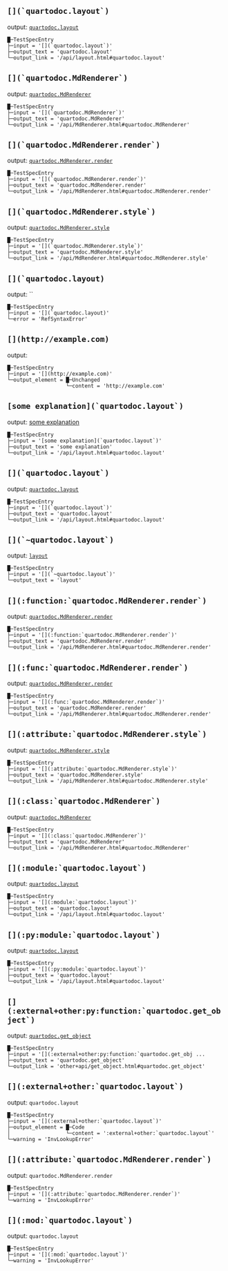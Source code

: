 
## `` [](`quartodoc.layout`) ``

output: [`quartodoc.layout`](/api/layout.html#quartodoc.layout)

    █─TestSpecEntry
    ├─input = '[](`quartodoc.layout`)'
    ├─output_text = 'quartodoc.layout'
    └─output_link = '/api/layout.html#quartodoc.layout'

## `` [](`quartodoc.MdRenderer`) ``

output:
[`quartodoc.MdRenderer`](/api/MdRenderer.html#quartodoc.MdRenderer)

    █─TestSpecEntry
    ├─input = '[](`quartodoc.MdRenderer`)'
    ├─output_text = 'quartodoc.MdRenderer'
    └─output_link = '/api/MdRenderer.html#quartodoc.MdRenderer'

## `` [](`quartodoc.MdRenderer.render`) ``

output:
[`quartodoc.MdRenderer.render`](/api/MdRenderer.html#quartodoc.MdRenderer.render)

    █─TestSpecEntry
    ├─input = '[](`quartodoc.MdRenderer.render`)'
    ├─output_text = 'quartodoc.MdRenderer.render'
    └─output_link = '/api/MdRenderer.html#quartodoc.MdRenderer.render'

## `` [](`quartodoc.MdRenderer.style`) ``

output:
[`quartodoc.MdRenderer.style`](/api/MdRenderer.html#quartodoc.MdRenderer.style)

    █─TestSpecEntry
    ├─input = '[](`quartodoc.MdRenderer.style`)'
    ├─output_text = 'quartodoc.MdRenderer.style'
    └─output_link = '/api/MdRenderer.html#quartodoc.MdRenderer.style'

## `` [](`quartodoc.layout) ``

output: ``

    █─TestSpecEntry
    ├─input = '[](`quartodoc.layout)'
    └─error = 'RefSyntaxError'

## `[](http://example.com)`

output: [](http://example.com)

    █─TestSpecEntry
    ├─input = '[](http://example.com)'
    └─output_element = █─Unchanged
                       └─content = 'http://example.com'

## `` [some explanation](`quartodoc.layout`) ``

output: [some explanation](/api/layout.html#quartodoc.layout)

    █─TestSpecEntry
    ├─input = '[some explanation](`quartodoc.layout`)'
    ├─output_text = 'some explanation'
    └─output_link = '/api/layout.html#quartodoc.layout'

## `` [](`quartodoc.layout`) ``

output: [`quartodoc.layout`](/api/layout.html#quartodoc.layout)

    █─TestSpecEntry
    ├─input = '[](`quartodoc.layout`)'
    ├─output_text = 'quartodoc.layout'
    └─output_link = '/api/layout.html#quartodoc.layout'

## `` [](`~quartodoc.layout`) ``

output: [`layout`](/api/layout.html#quartodoc.layout)

    █─TestSpecEntry
    ├─input = '[](`~quartodoc.layout`)'
    └─output_text = 'layout'

## `` [](:function:`quartodoc.MdRenderer.render`) ``

output:
[`quartodoc.MdRenderer.render`](/api/MdRenderer.html#quartodoc.MdRenderer.render)

    █─TestSpecEntry
    ├─input = '[](:function:`quartodoc.MdRenderer.render`)'
    ├─output_text = 'quartodoc.MdRenderer.render'
    └─output_link = '/api/MdRenderer.html#quartodoc.MdRenderer.render'

## `` [](:func:`quartodoc.MdRenderer.render`) ``

output:
[`quartodoc.MdRenderer.render`](/api/MdRenderer.html#quartodoc.MdRenderer.render)

    █─TestSpecEntry
    ├─input = '[](:func:`quartodoc.MdRenderer.render`)'
    ├─output_text = 'quartodoc.MdRenderer.render'
    └─output_link = '/api/MdRenderer.html#quartodoc.MdRenderer.render'

## `` [](:attribute:`quartodoc.MdRenderer.style`) ``

output:
[`quartodoc.MdRenderer.style`](/api/MdRenderer.html#quartodoc.MdRenderer.style)

    █─TestSpecEntry
    ├─input = '[](:attribute:`quartodoc.MdRenderer.style`)'
    ├─output_text = 'quartodoc.MdRenderer.style'
    └─output_link = '/api/MdRenderer.html#quartodoc.MdRenderer.style'

## `` [](:class:`quartodoc.MdRenderer`) ``

output:
[`quartodoc.MdRenderer`](/api/MdRenderer.html#quartodoc.MdRenderer)

    █─TestSpecEntry
    ├─input = '[](:class:`quartodoc.MdRenderer`)'
    ├─output_text = 'quartodoc.MdRenderer'
    └─output_link = '/api/MdRenderer.html#quartodoc.MdRenderer'

## `` [](:module:`quartodoc.layout`) ``

output: [`quartodoc.layout`](/api/layout.html#quartodoc.layout)

    █─TestSpecEntry
    ├─input = '[](:module:`quartodoc.layout`)'
    ├─output_text = 'quartodoc.layout'
    └─output_link = '/api/layout.html#quartodoc.layout'

## `` [](:py:module:`quartodoc.layout`) ``

output: [`quartodoc.layout`](/api/layout.html#quartodoc.layout)

    █─TestSpecEntry
    ├─input = '[](:py:module:`quartodoc.layout`)'
    ├─output_text = 'quartodoc.layout'
    └─output_link = '/api/layout.html#quartodoc.layout'

## `` [](:external+other:py:function:`quartodoc.get_object`) ``

output:
[`quartodoc.get_object`](other+api/get_object.html#quartodoc.get_object)

    █─TestSpecEntry
    ├─input = '[](:external+other:py:function:`quartodoc.get_obj ...
    ├─output_text = 'quartodoc.get_object'
    └─output_link = 'other+api/get_object.html#quartodoc.get_object'

## `` [](:external+other:`quartodoc.layout`) ``

output: `quartodoc.layout`

    █─TestSpecEntry
    ├─input = '[](:external+other:`quartodoc.layout`)'
    ├─output_element = █─Code
    │                  └─content = ':external+other:`quartodoc.layout`'
    └─warning = 'InvLookupError'

## `` [](:attribute:`quartodoc.MdRenderer.render`) ``

output: `quartodoc.MdRenderer.render`

    █─TestSpecEntry
    ├─input = '[](:attribute:`quartodoc.MdRenderer.render`)'
    └─warning = 'InvLookupError'

## `` [](:mod:`quartodoc.layout`) ``

output: `quartodoc.layout`

    █─TestSpecEntry
    ├─input = '[](:mod:`quartodoc.layout`)'
    └─warning = 'InvLookupError'
